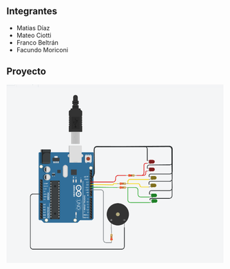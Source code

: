 ## Integrantes
- Matias Díaz
- Mateo Ciotti
- Franco Beltrán
- Facundo Moriconi



## Proyecto


<img src="https://github.com/0Mateciotti/Tp-Spd/blob/main/tp%20Spd/imgs/sd.PNG" width="800"/>

